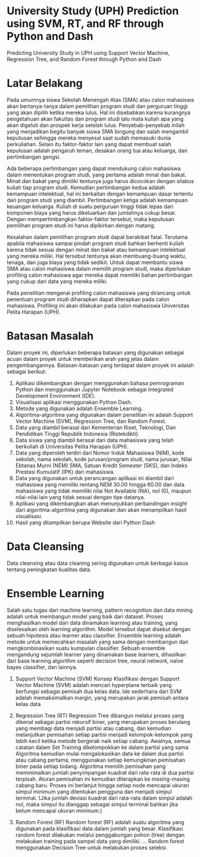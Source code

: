 # University Study (UPH) Prediction using SVM, RT, and RF through Python and Dash
Predicting University Study in UPH using  Support Vector Machine, Regression Tree, and Random Forest through Python and Dash


# Latar Belakang
   Pada umumnya siswa Sekolah Menengah Atas (SMA) atau calon mahasiswa akan bertanya-tanya dalam pemilihan program studi dan perguruan tinggi yang akan dipilih ketika mereka lulus. Hal ini disebabkan karena kurangnya pengetahuan akan fakultas dan program studi lalu mata kuliah apa yang akan digeluti dan prospek kerja setelah lulus. Penyebab-penyebab inilah yang menjadikan begitu banyak siswa SMA bingung dan salah mengambil keputusan sehingga mereka menyesal saat sudah memasuki dunia perkuliahan. Selain itu faktor-faktor lain yang dapat membuat salah keputusan adalah pengaruh teman, desakan orang tua atau keluarga, dan pertimbangan gengsi.
  
  Ada beberapa pertimbangan yang dapat mendukung calon mahasiswa dalam menentukan program studi, yang pertama adalah minat dan bakat. Minat dan bakat yang dimiliki tentunya juga harus dicocokan dengan silabus kuliah tiap program studi. Kemudian pertimbangan kedua adalah kemampuan intelektual, hal ini berkaitan dengan kemampuan dasar tertentu dari program studi yang diambil. Pertimbangan ketiga adalah kemampuan keuangan keluarga. Kuliah di suatu perguruan tinggi tidak lepas dari komponen biaya yang harus dikeluarkan dan jumlahnya cukup besar. Dengan mempertimbangkan faktor-faktor tersebut, maka keputusan pemilihan program studi ini harus dipikirkan dengan matang.
   
   Kesalahan dalam pemilihan program studi dapat berakibat fatal. Terutama apabila mahasiswa sampai pindah program studi bahkan berhenti kuliah karena tidak sesuai dengan minat dan bakat atau kemampuan intelektual yang mereka miliki. Hal tersebut tentunya akan membuang-buang waktu, tenaga, dan juga biaya yang tidak sedikit. Untuk dapat membantu siswa SMA atau calon mahasiswa dalam memilih program studi, maka diperlukan profiling calon mahasiswa agar mereka dapat memiliki bahan pertimbangan yang cukup dari data yang mereka miliki. 
   
   Pada penelitian mengenai profiling calon mahasiswa yang dirancang untuk penentuan program studi diharapkan dapat diterapkan pada calon mahasiswa. Profiling ini akan dilakukan pada calon mahasiswa Universitas Pelita Harapan (UPH). 

# Batasan Masalah
Dalam proyek ini, diperlukan beberapa batasan yang digunakan sebagai acuan dalam proyek untuk memberikan arah yang  jelas dalam pengembangannya.   Batasan-batasan   yang   terdapat   dalam   proyek ini   adalah sebagai berikut: 
1)	Aplikasi dikembangkan dengan menggunakan bahasa pemrograman Python dan menggunakan Jupyter Notebook sebagai Integrated Development Environment (IDE).
2)	Visualisasi aplikasi menggunakan Python Dash.
3)	Metode yang digunakan adalah Ensemble Learning.
4)	Algoritma-algoritma yang digunakan dalam penelitian ini adalah Support Vector Machine (SVM), Regression Tree, dan Random Forest.
5)	Data yang diambil berasal dari Kementerian Riset, Teknologi, Dan Pendidikan Tinggi Republik Indonesia (Ristekdikti).
6)	Data siswa yang diambil berasal dari data mahasiswa yang telah berkuliah di Universitas Pelita Harapan (UPH). 
7)	Data yang diperoleh terdiri dari Nomor Induk Mahasiswa (NIM), kode sekolah, nama sekolah, kode jurusan/program studi, nama jurusan, Nilai Ebtanas Murni (NEM) SMA, Satuan Kredit Semester (SKS), dan Indeks Prestasi Kumulatif (IPK) dari mahasiswa. 
8)	Data yang digunakan untuk perancangan aplikasi ini diambil dari mahasiswa yang memiliki rentang NEM 30.00 hingga 60.00 dan data mahasiswa yang tidak memiliki nilai Not Available (NA), nol (0), maupun nilai-nilai lain yang tidak sesuai dengan tipe datanya. 
9)	Aplikasi yang dikembangkan akan menunjukkan perbandingan insight dari algoritma-algoritma yang digunakan dan akan menampilkan hasil visualisasi.
10)	Hasil yang ditampilkan berupa Website dari Python Dash 

# Data Cleansing
Data cleansing atau data cleaning sering digunakan untuk berbagai kasus tentang peningkatan kualitas data. 

# Ensemble Learning
Salah satu tugas dari machine learning,  pattern recognition dan data mining adalah untuk membangun model yang baik dari dataset. Proses menghasilkan model dari data dinamakan learning atau training, yang diselesaikan oleh learning algorithm. Model tersebut dapat disebut dengan sebuah hipotesis atau learner atau classifier. Ensemble learning adalah metode untuk memecahkan masalah yang sama dengan membangun dan mengkombinasikan suatu kumpulan classifier. Sebuah ensemble mengandung sejumlah learner yang dinamakan base learners, dihasilkan dari base learning algorithm seperti decision tree, neural network, naïve bayes classifier, dan lainnya. 

1. Support Vector Machine (SVM)
Konsep Klasifikasi dengan Support Vector Machine (SVM) adalah mencari hyperplane terbaik yang berfungsi sebagai pemisah dua kelas data. Ide sederhana dari SVM adalah memaksimalkan margin, yang merupakan jarak pemisah antara kelas data

2. Regression Tree (RT)
Regression Tree dibangun melalui proses yang dikenal sebagai partisi rekursif biner, yang merupakan proses berulang yang membagi data menjadi partisi atau cabang, dan kemudian melanjutkan pemisahan setiap partisi menjadi kelompok-kelompok yang lebih kecil ketika metode bergerak naik setiap cabang. Awalnya, semua catatan dalam Set Training dikelompokkan ke dalam partisi yang sama. Algoritma kemudian mulai mengalokasikan data ke dalam dua partisi atau cabang pertama, menggunakan setiap kemungkinan pemisahan biner pada setiap bidang. Algoritma memilih pemisahan yang meminimalkan jumlah penyimpangan kuadrat dari rata-rata di dua partisi terpisah. Aturan pemisahan ini kemudian diterapkan ke masing-masing cabang baru. Proses ini berlanjut hingga setiap node mencapai ukuran simpul minimum yang ditentukan pengguna dan menjadi simpul terminal. (Jika jumlah deviasi kuadrat dari rata-rata dalam simpul adalah nol, maka simpul itu dianggap sebagai simpul terminal bahkan jika belum mencapai ukuran minimum.)

3. Random Forest (RF)
Random forest (RF) adalah suatu algoritma yang digunakan pada klasifikasi data dalam jumlah yang besar. Klasifikasi random forest dilakukan melalui penggabungan pohon (tree) dengan melakukan training pada sampel data yang dimiliki. ... Random forest menggunakan Decision Tree untuk melakukan proses seleksi.
